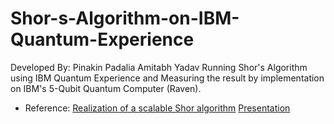 # Shor-s-Algorithm-on-IBM-Quantum-Experience
Developed By:
Pinakin Padalia
Amitabh Yadav
Running Shor's Algorithm using IBM Quantum Experience and Measuring the result by implementation on IBM's 5-Qubit Quantum Computer (Raven).
- Reference: [Realization of a scalable Shor algorithm](https://arxiv.org/abs/1507.08852)
[Presentation](http://amitabhyadav.github.io/files/shor_final.pdf)
